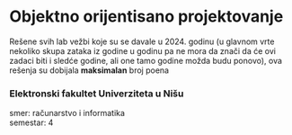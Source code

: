 # Objektno orijentisano projektovanje

Rešene svih lab vežbi koje su se davale u 2024. godinu (u glavnom vrte nekoliko skupa zataka iz godine u godinu pa ne mora da znači da će ovi zadaci biti i sledće godine, ali one tamo godine možda budu ponovo), ova rešenja su dobijala <b>maksimalan</b> broj poena

### Elektronski fakultet Univerziteta u Nišu
smer: računarstvo i informatika</br>
semestar: 4

